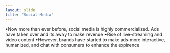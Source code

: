 ```yaml
---
layout: slide
title: "Social Media"
---
```

•Now more than ever before, social media is highly commercialized. Ads have taken over and its away to make revenue
•Rise of live-streaming and video content
•However, brands have started to make ads more interactive, humanized, and chat with consumers to enhance the expirence
